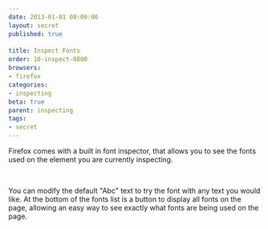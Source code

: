 ```yaml
---
date: 2013-01-01 00:00:00
layout: secret
published: true

title: Inspect Fonts
order: 10-inspect-0800
browsers:
- firefox
categories:
- inspecting
beta: true
parent: inspecting
tags:
- secret
---
```


<p class="firefox">Firefox comes with a built in font inspector, that allows you to see the fonts used on the element you are currently inspecting.</p>

<div class="firefox image"><img src="assets/img/placeholder.gif" data-src="/assets/img/secrets/firefox-inspect-fonts.gif" /></div>

<p class="firefox">You can modify the default "Abc" text to try the font with any text you would like. At the bottom of the fonts list is a button to display all fonts on the page, allowing an easy way to see exactly what fonts are being used on the page.</p>